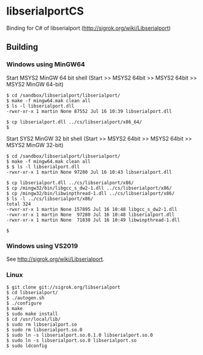 # libserialportCS
Binding for C# of libserialport (http://sigrok.org/wiki/Libserialport)

## Building

### Windows using MinGW64

Start MSYS2 MinGW 64 bit shell (Start >> MSYS2 64bit >> MSYS2 64bit >> MSYS2 MinGW 64-bit)

````
$ cd /sandbox/libserialport/libserialport/
$ make -f mingw64.mak clean all
$ ls -l libserialport.dll
-rwxr-xr-x 1 martin None 87552 Jul 16 10:39 libserialport.dll

$ cp libserialport.dll ../cs/libserialport/x86_64/
$
````

Start SYS2 MinGW 32 bit shell (Start >> MSYS2 64bit >> MSYS2 64bit >> MSYS2 MinGW 32-bit)

````
$ cd /sandbox/libserialport/libserialport/
$ make -f mingw64.mak clean all
$ $ ls -l libserialport.dll
-rwxr-xr-x 1 martin None 97280 Jul 16 10:43 libserialport.dll

$ cp libserialport.dll ../cs/libserialport/x86/
$ cp /mingw32/bin/libgcc_s_dw2-1.dll ../cs/libserialport/x86/
$ cp /mingw32/bin/libwinpthread-1.dll ../cs/libserialport/x86/
$ ls -l ../cs/libserialport/x86/
total 324
-rwxr-xr-x 1 martin None 157895 Jul 16 10:48 libgcc_s_dw2-1.dll
-rwxr-xr-x 1 martin None  97280 Jul 16 10:48 libserialport.dll
-rwxr-xr-x 1 martin None  71838 Jul 16 10:49 libwinpthread-1.dll

$
````

### Windows using VS2019

See http://sigrok.org/wiki/Libserialport.

### Linux

````
$ git clone git://sigrok.org/libserialport
$ cd libserialport/
$ ./autogen.sh
$ ./configure
$ make
$ sudo make install
$ cd /usr/local/lib/
$ sudo rm libserialport.so
$ sudo rm libserialport.so.0
$ sudo ln -s libserialport.so.0.1.0 libserialport.so.0
$ sudo ln -s libserialport.so.0 libserialport.so
$ sudo ldconfig
````


